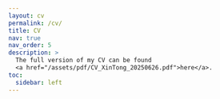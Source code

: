 ```yaml
---
layout: cv
permalink: /cv/
title: CV
nav: true
nav_order: 5
description: >
  The full version of my CV can be found
  <a href="/assets/pdf/CV_XinTong_20250626.pdf">here</a>.
toc:
  sidebar: left
---
```

